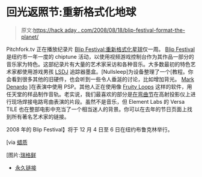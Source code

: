 # 回光返照节:重新格式化地球

> 原文:[https://hack aday . com/2008/08/18/blip-festival-format-the-planet/](https://hackaday.com/2008/08/18/blip-festival-reformat-the-planet/)

Pitchfork.tv 正在播放纪录片 [Blip Festival:重新格式化星球](http://pitchfork.tv/week/reformat-the-planet/chapter-01)仅一周。 [Blip Festival](http://www.blipfestival.org/) 是纽约市一年一度的 chiptune 活动，以使用视频游戏控制台作为其作品一部分的音乐家为特色。这部纪录片有大量的艺术家采访和各种音乐。大多数最初的特色艺术家都使用游戏男孩 [LSDJ](http://www.littlesounddj.com/lsd/) 追踪器墨盒。[Nullsleep]为设备整理了一个[教程。你会看到很多其他的旧硬件，也会听到一些令人垂涎的讨论，比如增加背光。[](http://www.nullsleep.com/treasure/lsdj_tutorial/) [Mark Denardo](http://www.markdenardo.com/) ]在表演中使用 PSP。其他人正在使用像 [Fruity Loops](http://www.flstudio.com/) 这样的软件，用任天堂的样品制作音轨。老实说，我们最喜欢的部分是[在](http://loudobjects.com/)[弯曲节](http://www.bentfestival.org/)在高射投影仪上进行现场焊接电路弯曲表演的片段。虽然不是音乐，但 Element Labs 的 Versa TILE 也在整部电影中充当了一个相当迷人的背景。你可以在去年的节日页面上找到所有著名艺术家的链接。

2008 年的 Blip Festival】将于 12 月 4 日至 6 日在纽约布鲁克林举行。

[via [蜡质](http://waxy.org/links/)

[图片:[瑞格鲜](http://flickr.com/photos/smallape/314236175/)

*   [永久链接](http://pitchfork.tv/week/reformat-the-planet/chapter-01)
